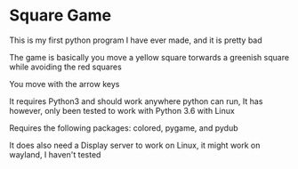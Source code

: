# Square Game
This is my first python program I have ever made, and it is pretty bad

The game is basically you move a yellow square torwards a greenish square while avoiding the red squares

You move with the arrow keys

It requires Python3 and should work anywhere python can run, It has however, only been tested to work with Python 3.6 with Linux

Requires the following packages: colored, pygame, and pydub

It does also need a Display server to work on Linux, it might work on wayland, I haven't tested

#
